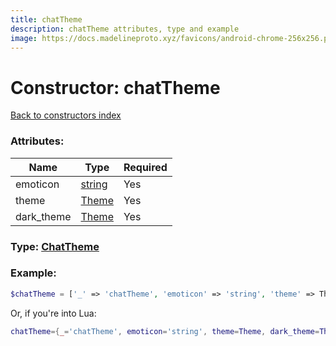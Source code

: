 ```yaml
---
title: chatTheme
description: chatTheme attributes, type and example
image: https://docs.madelineproto.xyz/favicons/android-chrome-256x256.png
---
```

# Constructor: chatTheme  
[Back to constructors index](index.md)



### Attributes:

| Name     |    Type       | Required |
|----------|---------------|----------|
|emoticon|[string](../types/string.md) | Yes|
|theme|[Theme](../types/Theme.md) | Yes|
|dark\_theme|[Theme](../types/Theme.md) | Yes|



### Type: [ChatTheme](../types/ChatTheme.md)


### Example:

```php
$chatTheme = ['_' => 'chatTheme', 'emoticon' => 'string', 'theme' => Theme, 'dark_theme' => Theme];
```  


Or, if you're into Lua:

```lua
chatTheme={_='chatTheme', emoticon='string', theme=Theme, dark_theme=Theme}

```


